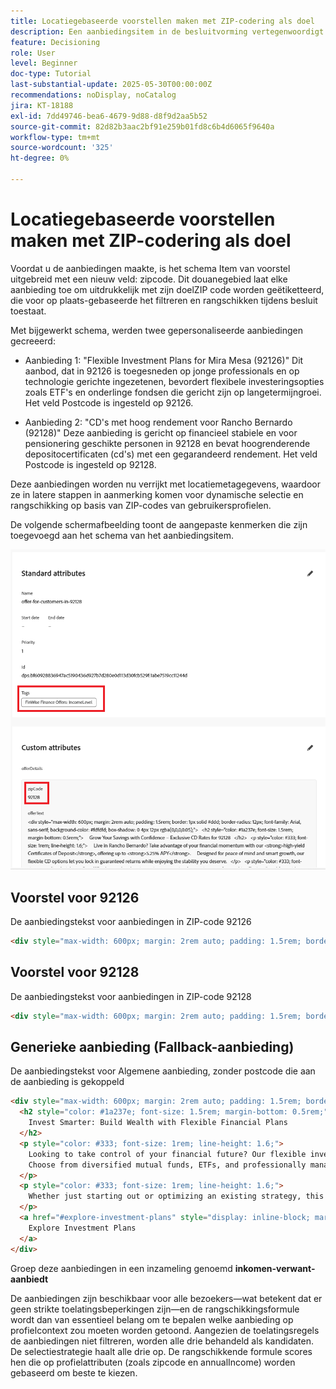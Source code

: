 ```yaml
---
title: Locatiegebaseerde voorstellen maken met ZIP-codering als doel
description: Een aanbiedingsitem in de besluitvorming vertegenwoordigt één stuk gepersonaliseerde inhoud, zoals een bericht, afbeelding, promotie of aanbeveling, dat aan een gebruiker kan worden geleverd op basis van gedefinieerde regels en voorwaarden.
feature: Decisioning
role: User
level: Beginner
doc-type: Tutorial
last-substantial-update: 2025-05-30T00:00:00Z
recommendations: noDisplay, noCatalog
jira: KT-18188
exl-id: 7dd49746-bea6-4679-9d88-d8f9d2aa5b52
source-git-commit: 82d82b3aac2bf91e259b01fd8c6b4d6065f9640a
workflow-type: tm+mt
source-wordcount: '325'
ht-degree: 0%

---
```


# Locatiegebaseerde voorstellen maken met ZIP-codering als doel

Voordat u de aanbiedingen maakte, is het schema Item van voorstel uitgebreid met een nieuw veld: zipcode. Dit douanegebied laat elke aanbieding toe om uitdrukkelijk met zijn doelZIP code worden geëtiketteerd, die voor op plaats-gebaseerde het filtreren en rangschikken tijdens besluit toestaat.

Met bijgewerkt schema, werden twee gepersonaliseerde aanbiedingen gecreeerd:

* Aanbieding 1: &quot;Flexible Investment Plans for Mira Mesa (92126)&quot;
Dit aanbod, dat in 92126 is toegesneden op jonge professionals en op technologie gerichte ingezetenen, bevordert flexibele investeringsopties zoals ETF&#39;s en onderlinge fondsen die gericht zijn op langetermijngroei. Het veld Postcode is ingesteld op 92126.

* Aanbieding 2: &quot;CD&#39;s met hoog rendement voor Rancho Bernardo (92128)&quot;
Deze aanbieding is gericht op financieel stabiele en voor pensionering geschikte personen in 92128 en bevat hoogrenderende depositocertificaten (cd&#39;s) met een gegarandeerd rendement. Het veld Postcode is ingesteld op 92128.

Deze aanbiedingen worden nu verrijkt met locatiemetagegevens, waardoor ze in latere stappen in aanmerking komen voor dynamische selectie en rangschikking op basis van ZIP-codes van gebruikersprofielen.

De volgende schermafbeelding toont de aangepaste kenmerken die zijn toegevoegd aan het schema van het aanbiedingsitem.

![ aanbiedingen-meta-gegevens ](assets/offers-meta-data.png)


## Voorstel voor 92126

De aanbiedingstekst voor aanbiedingen in ZIP-code 92126

```html
<div style="max-width: 600px; margin: 2rem auto; padding: 1.5rem; border: 1px solid #ddd; border-radius: 12px; font-family: Arial, sans-serif; background-color: #f9f9f9; box-shadow: 0 4px 12px rgba(0,0,0,0.05);">   <h2 style="color: #1a237e; font-size: 1.5rem; margin-bottom: 0.5rem;">     Boost Your Financial Game with Smart Investment Options   </h2>   <p style="color: #333; font-size: 1rem; line-height: 1.6;">     In Mira Mesa (92126), ambition meets opportunity. Whether you're building wealth or just getting started, our     <strong>diversified investment plans</strong> — including <strong>tech-focused ETFs</strong> and     <strong>flexible mutual funds</strong> — are designed to grow with your goals.   </p>   <p style="color: #333; font-size: 1rem; line-height: 1.6;">     Enjoy expert guidance, low fees, and strategies built for busy professionals who want more from their money — without the hassle.   </p>   <a href="#start-investing" style="display: inline-block; margin-top: 1rem; background-color: #1a73e8; color: white; padding: 0.75rem 1.25rem; border-radius: 8px; text-decoration: none; font-weight: bold;">     Start Investing Smarter   </a> </div>
```


## Voorstel voor 92128

De aanbiedingstekst voor aanbiedingen in ZIP-code 92128

```html
<div style="max-width: 600px; margin: 2rem auto; padding: 1.5rem; border: 1px solid #ddd; border-radius: 12px; font-family: Arial, sans-serif; background-color: #fdfdfd; box-shadow: 0 4px 12px rgba(0,0,0,0.05);">   <h2 style="color: #1a237e; font-size: 1.5rem; margin-bottom: 0.5rem;">     Grow Your Savings with Confidence – Exclusive CD Rates for 92128   </h2>   <p style="color: #333; font-size: 1rem; line-height: 1.6;">     Live in Rancho Bernardo? Take advantage of your financial momentum with our <strong>high-yield Certificates of Deposit</strong>, offering up to <strong>5.25% APY</strong>.     Designed for peace of mind and smart growth, our flexible CD options let you lock in guaranteed returns while enjoying the stability you deserve.   </p>   <p style="color: #333; font-size: 1rem; line-height: 1.6;">     Whether you're planning retirement or simply securing your future, this offer is tailored for residents like you.   </p>   <a href="#explore-cd-options" style="display: inline-block; margin-top: 1rem; background-color: #1a73e8; color: white; padding: 0.75rem 1.25rem; border-radius: 8px; text-decoration: none; font-weight: bold;">     Explore CD Options   </a> </div>
```

## Generieke aanbieding (Fallback-aanbieding)

De aanbiedingstekst voor Algemene aanbieding, zonder postcode die aan de aanbieding is gekoppeld

```html
<div style="max-width: 600px; margin: 2rem auto; padding: 1.5rem; border: 1px solid #ddd; border-radius: 12px; font-family: Arial, sans-serif; background-color: #ffffff; box-shadow: 0 4px 12px rgba(0,0,0,0.05);">
  <h2 style="color: #1a237e; font-size: 1.5rem; margin-bottom: 0.5rem;">
    Invest Smarter: Build Wealth with Flexible Financial Plans
  </h2>
  <p style="color: #333; font-size: 1rem; line-height: 1.6;">
    Looking to take control of your financial future? Our flexible investment solutions are designed to meet a wide range of goals — from growing savings to planning for retirement.
    Choose from diversified mutual funds, ETFs, and professionally managed portfolios, all with expert guidance and minimal hassle.
  </p>
  <p style="color: #333; font-size: 1rem; line-height: 1.6;">
    Whether just starting out or optimizing an existing strategy, this offer provides the tools to invest with confidence — no matter where you live.
  </p>
  <a href="#explore-investment-plans" style="display: inline-block; margin-top: 1rem; background-color: #1a73e8; color: white; padding: 0.75rem 1.25rem; border-radius: 8px; text-decoration: none; font-weight: bold;">
    Explore Investment Plans
  </a>
</div>
```

Groep deze aanbiedingen in een inzameling genoemd **inkomen-verwant-aanbiedt**

De aanbiedingen zijn beschikbaar voor alle bezoekers—wat betekent dat er geen strikte toelatingsbeperkingen zijn—en de rangschikkingsformule wordt dan van essentieel belang om te bepalen welke aanbieding op profielcontext zou moeten worden getoond.
Aangezien de toelatingsregels de aanbiedingen niet filtreren, worden alle drie behandeld als kandidaten.
De selectiestrategie haalt alle drie op.
De rangschikkende formule scores hen die op profielattributen (zoals zipcode en annualIncome) worden gebaseerd om beste te kiezen.
